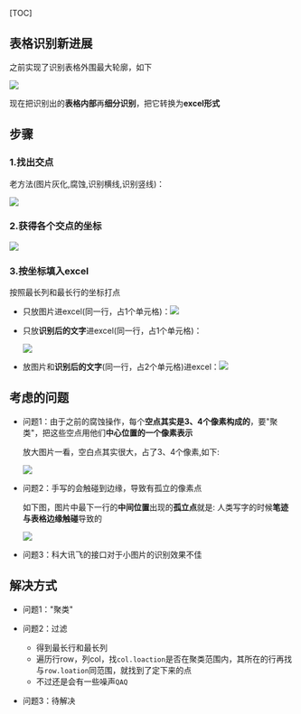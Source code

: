 [TOC]

## 表格识别新进展

之前实现了识别表格外围最大轮廓，如下

![](/home/tsq/Documents/丁老师项目组/8.5/表格.png)

现在把识别出的**表格内部**再**细分识别**，把它转换为**excel形式**

## 步骤

### 1.找出交点

老方法(图片灰化,腐蚀,识别横线,识别竖线)：

![](/home/tsq/Documents/丁老师项目组/8.5/识别出表格内部横线竖线交点.png)

### 2.获得各个交点的坐标

![](/home/tsq/Documents/丁老师项目组/8.5/识别出交点的坐标.png)

### 3.按坐标填入excel

按照最长列和最长行的坐标打点

- 只放图片进excel(同一行，占1个单元格)：![](/home/tsq/Documents/丁老师项目组/8.5/exc0.png)

- 只放**识别后的文字**进excel(同一行，占1个单元格)：

  ![](/home/tsq/Documents/丁老师项目组/8.5/exc1.png)

- 放图片和**识别后的文字**(同一行，占2个单元格)进excel：![](/home/tsq/Documents/丁老师项目组/8.5/exc.png)



## 考虑的问题

- 问题1：由于之前的腐蚀操作，每个**空点其实是3、4个像素构成的**，要"聚类"，把这些空点用他们**中心位置的一个像素表示**

  放大图片一看，空白点其实很大，占了3、4个像素,如下:

  ![](/home/tsq/Documents/丁老师项目组/8.5/空白点.png)

- 问题2：手写的会触碰到边缘，导致有孤立的像素点

  如下图，图片中最下一行的**中间位置**出现的**孤立点**就是: 人类写字的时候**笔迹与表格边缘触碰**导致的

  ![](/home/tsq/Documents/丁老师项目组/8.5/孤立.png)

- 问题3：科大讯飞的接口对于小图片的识别效果不佳

## 解决方式

- 问题1："聚类"
- 问题2：过滤
  - 得到最长行和最长列
  - 遍历行row，列col，找`col.loaction`是否在聚类范围内，其所在的行再找与`row.loation`同范围，就找到了定下来的点
  - 不过还是会有一些噪声`QAQ`

- 问题3：待解决